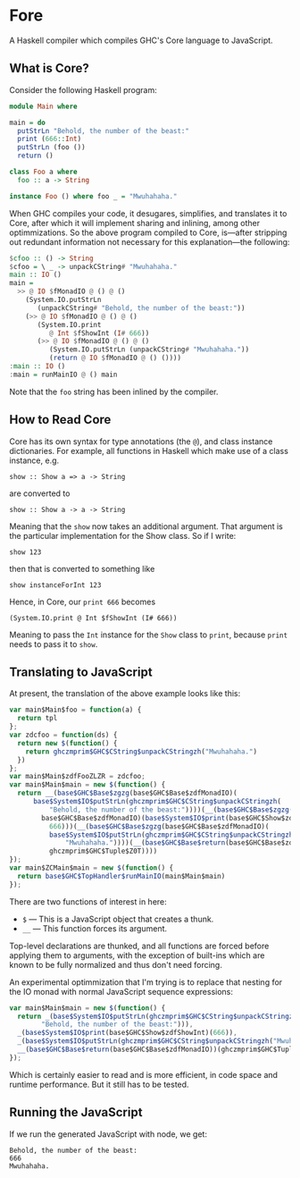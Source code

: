 # Fore

A Haskell compiler which compiles GHC's Core language to JavaScript.

## What is Core?

Consider the following Haskell program:

```haskell
module Main where

main = do
  putStrLn "Behold, the number of the beast:"
  print (666::Int)
  putStrLn (foo ())
  return ()

class Foo a where
  foo :: a -> String

instance Foo () where foo _ = "Mwuhahaha."
```

When GHC compiles your code, it desugares, simplifies, and translates
it to Core, after which it will implement sharing and inlining, among
other optimmizations. So the above program compiled to Core, is—after
stripping out redundant information not necessary for this
explanation—the following:

```haskell
$cfoo :: () -> String
$cfoo = \ _ -> unpackCString# "Mwuhahaha."
main :: IO ()
main =
  >> @ IO $fMonadIO @ () @ ()
    (System.IO.putStrLn
       (unpackCString# "Behold, the number of the beast:"))
    (>> @ IO $fMonadIO @ () @ ()
       (System.IO.print
          @ Int $fShowInt (I# 666))
       (>> @ IO $fMonadIO @ () @ ()
          (System.IO.putStrLn (unpackCString# "Mwuhahaha."))
          (return @ IO $fMonadIO @ () ())))
:main :: IO ()
:main = runMainIO @ () main
```

Note that the `foo` string has been inlined by the compiler.

## How to Read Core

Core has its own syntax for type annotations (the `@`), and class
instance dictionaries. For example, all functions in Haskell which
make use of a class instance, e.g.

    show :: Show a => a -> String

are converted to

    show :: Show a -> a -> String

Meaning that the `show` now takes an additional argument. That
argument is the particular implementation for the Show class. So if I
write:

    show 123

then that is converted to something like

    show instanceForInt 123

Hence, in Core, our `print 666` becomes

    (System.IO.print @ Int $fShowInt (I# 666))

Meaning to pass the `Int` instance for the `Show` class to `print`,
because `print` needs to pass it to `show`.

## Translating to JavaScript

At present, the translation of the above example looks like this:

```javascript
var main$Main$foo = function(a) {
  return tpl
};
var zdcfoo = function(ds) {
  return new $(function() {
    return ghczmprim$GHC$CString$unpackCStringzh("Mwuhahaha.")
  })
};
var main$Main$zdfFooZLZR = zdcfoo;
var main$Main$main = new $(function() {
  return __(base$GHC$Base$zgzg(base$GHC$Base$zdfMonadIO)(
      base$System$IO$putStrLn(ghczmprim$GHC$CString$unpackCStringzh(
          "Behold, the number of the beast:"))))(__(base$GHC$Base$zgzg(
        base$GHC$Base$zdfMonadIO)(base$System$IO$print(base$GHC$Show$zdfShowInt)(
          666)))(__(base$GHC$Base$zgzg(base$GHC$Base$zdfMonadIO)(
          base$System$IO$putStrLn(ghczmprim$GHC$CString$unpackCStringzh(
              "Mwuhahaha."))))(__(base$GHC$Base$return(base$GHC$Base$zdfMonadIO))(
          ghczmprim$GHC$Tuple$Z0T))))
});
var main$ZCMain$main = new $(function() {
  return base$GHC$TopHandler$runMainIO(main$Main$main)
});
```
There are two functions of interest in here:

* `$` — This is a JavaScript object that creates a thunk.
* `__` — This function forces its argument.

Top-level declarations are thunked, and all functions are forced
before applying them to arguments, with the exception of built-ins
which are known to be fully normalized and thus don't need forcing.

An experimental optimmization that I'm trying is to replace that
nesting for the IO monad with normal JavaScript sequence expressions:

```javascript
var main$Main$main = new $(function() {
  return _(base$System$IO$putStrLn(ghczmprim$GHC$CString$unpackCStringzh(
        "Behold, the number of the beast:"))),
  _(base$System$IO$print(base$GHC$Show$zdfShowInt)(666)),
  _(base$System$IO$putStrLn(ghczmprim$GHC$CString$unpackCStringzh("Mwuhahaha."))),
  __(base$GHC$Base$return(base$GHC$Base$zdfMonadIO))(ghczmprim$GHC$Tuple$Z0T)
});
```

Which is certainly easier to read and is more efficient, in code space
and runtime performance. But it still has to be tested.

## Running the JavaScript

If we run the generated JavaScript with node, we get:

    Behold, the number of the beast:
    666
    Mwuhahaha.

